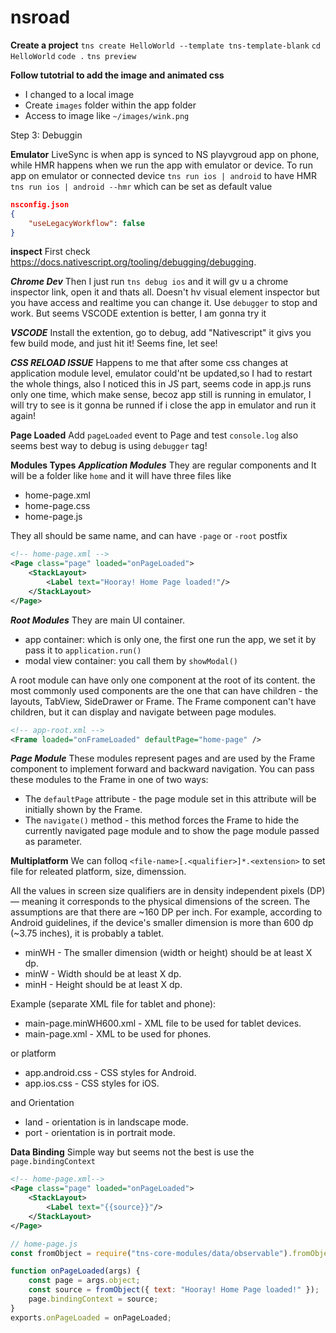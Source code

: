# nsroad

**Create a project**
`tns create HelloWorld --template tns-template-blank`
`cd HelloWorld`
`code .`
`tns preview`

**Follow tutotrial to add the image and animated css**
- I changed to a local image
- Create `images` folder within the app folder
- Access to image like `~/images/wink.png`

Step 3: Debuggin

**Emulator**
LiveSync is when app is synced to NS playvgroud app on phone, while HMR happens when we run the app with emulator or device. To run app on emulator or connected device `tns run ios | android` to have HMR `tns run ios | android --hmr` which can be set as default value

```json
nsconfig.json
{
    "useLegacyWorkflow": false
}
```

**inspect**
First check https://docs.nativescript.org/tooling/debugging/debugging. 

***Chrome Dev***
Then I just run `tns debug ios` and it will gv u a chrome inspector link, open it and thats all. Doesn't hv visual element inspector but you have access and realtime you can change it. Use `debugger` to stop and work. But seems VSCODE extention is better, I am gonna try it

***VSCODE***
Install the extention, go to debug, add "Nativescript" it givs you few build mode, and just hit it! Seems fine, let see!

***CSS RELOAD ISSUE***
Happens to me that after some css changes at application module level, emulator could'nt be updated,so I had to restart the whole things, also I noticed this in JS part, seems code in app.js runs only one time, which make sense, becoz app still is running in emulator, I will try to see is it gonna be runned if i close the app in emulator and run it again!

**Page Loaded**
Add `pageLoaded` event to Page and test `console.log` also seems best way to debug is using `debugger` tag!


**Modules Types**
***Application Modules***
They are regular components and It will be a folder like `home` and it will have three files like
- home-page.xml
- home-page.css
- home-page.js

They all should be same name, and can have `-page` or `-root` postfix

```xml
<!-- home-page.xml -->
<Page class="page" loaded="onPageLoaded">
    <StackLayout>
        <Label text="Hooray! Home Page loaded!"/>
    </StackLayout>
</Page>
```
***Root Modules***
They are main UI container.
- app container: which is only one, the first one run the app, we set it by pass it to `application.run()`
- modal view container: you call them by `showModal()`

A root module can have only one component at the root of its content. the most commonly used components are the one that can have children - the layouts, TabView, SideDrawer or Frame. The Frame component can't have children, but it can display and navigate between page modules.

```xml
<!-- app-root.xml -->
<Frame loaded="onFrameLoaded" defaultPage="home-page" />
```

***Page Module***
These modules represent pages and are used by the Frame component to implement forward and backward navigation. You can pass these modules to the Frame in one of two ways:

- The `defaultPage` attribute - the page module set in this attribute will be initially shown by the Frame.
- The `navigate()` method - this method forces the Frame to hide the currently navigated page module and to show the page module passed as parameter.

**Multiplatform**
We can folloq `<file-name>[.<qualifier>]*.<extension>` to set file for releated platform, size, dimenssion.

All the values in screen size qualifiers are in density independent pixels (DP) — meaning it corresponds to the physical dimensions of the screen. The assumptions are that there are ~160 DP per inch. For example, according to Android guidelines, if the device's smaller dimension is more than 600 dp (~3.75 inches), it is probably a tablet.

- minWH<X> - The smaller dimension (width or height) should be at least X dp.
- minW<X> - Width should be at least X dp.
- minH<X> - Height should be at least X dp.

Example (separate XML file for tablet and phone):
- main-page.minWH600.xml - XML file to be used for tablet devices.
- main-page.xml - XML to be used for phones.

or platform

- app.android.css - CSS styles for Android.
- app.ios.css - CSS styles for iOS.

and Orientation

- land - orientation is in landscape mode.
- port - orientation is in portrait mode.

**Data Binding**
Simple way but seems not the best is use the `page.bindingContext`

```xml
<!-- home-page.xml-->
<Page class="page" loaded="onPageLoaded">
    <StackLayout>
        <Label text="{{source}}"/>
    </StackLayout>
</Page>
```

```js
// home-page.js
const fromObject = require("tns-core-modules/data/observable").fromObject;

function onPageLoaded(args) {
    const page = args.object;
    const source = fromObject({ text: "Hooray! Home Page loaded!" });
    page.bindingContext = source;
}
exports.onPageLoaded = onPageLoaded;
```
